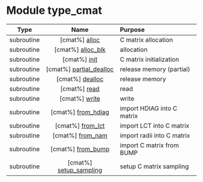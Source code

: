# Module type_cmat

| Type | Name | Purpose |
| :--: | :--: | :---------- |
| subroutine | [cmat%] [alloc](https://github.com/benjaminmenetrier/bump-standalone/tree/master/src/type_cmat.F90#L57) | C matrix allocation |
| subroutine | [cmat%] [alloc_blk](https://github.com/benjaminmenetrier/bump-standalone/tree/master/src/type_cmat.F90#L86) | allocation |
| subroutine | [cmat%] [init](https://github.com/benjaminmenetrier/bump-standalone/tree/master/src/type_cmat.F90#L116) | C matrix initialization |
| subroutine | [cmat%] [partial_dealloc](https://github.com/benjaminmenetrier/bump-standalone/tree/master/src/type_cmat.F90#L144) | release memory (partial) |
| subroutine | [cmat%] [dealloc](https://github.com/benjaminmenetrier/bump-standalone/tree/master/src/type_cmat.F90#L168) | release memory |
| subroutine | [cmat%] [read](https://github.com/benjaminmenetrier/bump-standalone/tree/master/src/type_cmat.F90#L195) | read |
| subroutine | [cmat%] [write](https://github.com/benjaminmenetrier/bump-standalone/tree/master/src/type_cmat.F90#L289) | write |
| subroutine | [cmat%] [from_hdiag](https://github.com/benjaminmenetrier/bump-standalone/tree/master/src/type_cmat.F90#L369) | import HDIAG into C matrix |
| subroutine | [cmat%] [from_lct](https://github.com/benjaminmenetrier/bump-standalone/tree/master/src/type_cmat.F90#L595) | import LCT into C matrix |
| subroutine | [cmat%] [from_nam](https://github.com/benjaminmenetrier/bump-standalone/tree/master/src/type_cmat.F90#L673) | import radii into C matrix |
| subroutine | [cmat%] [from_bump](https://github.com/benjaminmenetrier/bump-standalone/tree/master/src/type_cmat.F90#L737) | import C matrix from BUMP |
| subroutine | [cmat%] [setup_sampling](https://github.com/benjaminmenetrier/bump-standalone/tree/master/src/type_cmat.F90#L848) | setup C matrix sampling |
